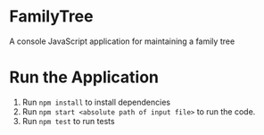 # FamilyTree
A console JavaScript application for maintaining a family tree

# Run the Application
1. Run `npm install` to install dependencies 
2. Run `npm start <absolute path of input file>` to run the code. 
3. Run `npm test` to run tests

